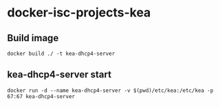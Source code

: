 # docker-isc-projects-kea

## Build image
```
docker build ./ -t kea-dhcp4-server
```

## kea-dhcp4-server start
```
docker run -d --name kea-dhcp4-server -v $(pwd)/etc/kea:/etc/kea -p 67:67 kea-dhcp4-server
```
